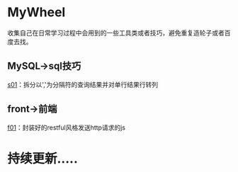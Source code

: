 # MyWheel
收集自己在日常学习过程中会用到的一些工具类或者技巧，避免重复造轮子或者百度去找。

## MySQL->sql技巧
[s01](https://github.com/Pitayafruits/MyWheel/blob/main/MySQL/s01.md)：拆分以','为分隔符的查询结果并对单行结果行转列
## front->前端
[f01](https://github.com/Pitayafruits/MyWheel/blob/main/front/http.js)：封装好的restful风格发送http请求的js
# 持续更新.....
